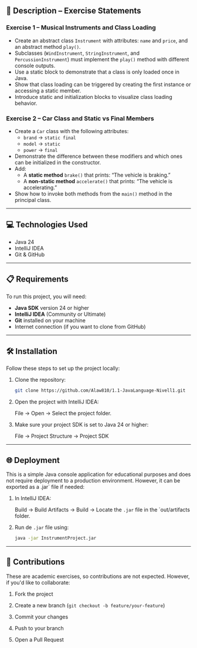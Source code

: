 ## 📄 Description – Exercise Statements

### Exercise 1 – Musical Instruments and Class Loading

- Create an abstract class `Instrument` with attributes: `name` and `price`, and an abstract method `play()`.
- Subclasses (`WindInstrument`, `StringInstrument`, and `PercussionInstrument`) must implement the `play()` method with different console outputs.
- Use a static block to demonstrate that a class is only loaded once in Java.
- Show that class loading can be triggered by creating the first instance or accessing a static member.
- Introduce static and initialization blocks to visualize class loading behavior.

### Exercise 2 – Car Class and Static vs Final Members

- Create a `Car` class with the following attributes:
   - `brand` → `static final`
   - `model` → `static`
   - `power` → `final`
- Demonstrate the difference between these modifiers and which ones can be initialized in the constructor.
- Add:
   - A **static method** `brake()` that prints: “The vehicle is braking.”
   - A **non-static method** `accelerate()` that prints: “The vehicle is accelerating.”
- Show how to invoke both methods from the `main()` method in the principal class.

---

## 💻 Technologies Used

- Java 24
- IntelliJ IDEA
- Git & GitHub

---

## 📋 Requirements

To run this project, you will need:

- **Java SDK** version 24 or higher
- **IntelliJ IDEA** (Community or Ultimate)
- **Git** installed on your machine
- Internet connection (if you want to clone from GitHub)

---

## 🛠️ Installation

Follow these steps to set up the project locally:

1. Clone the repository:

   ```bash
   git clone https://github.com/Alaw810/1.1-JavaLanguage-Nivell1.git

2. Open the project with IntelliJ IDEA:

    File → Open → Select the project folder.

3. Make sure your project SDK is set to Java 24 or higher:

    File → Project Structure → Project SDK

---

## 🌐 Deployment

This is a simple Java console application for educational purposes and does not require deployment to a production environment. However, it can be exported as a .jar` file if needed:

1. In IntelliJ IDEA:

   Build → Build Artifacts → Build → Locate the `.jar` file in the `out/artifacts folder.

2. Run de `.jar` file using:

    ```bash
   java -jar InstrumentProject.jar

---

## 🤝 Contributions

These are academic exercises, so contributions are not expected.
However, if you'd like to collaborate:

1. Fork the project

2. Create a new branch (`git checkout -b feature/your-feature`)

3. Commit your changes

4. Push to your branch

5. Open a Pull Request